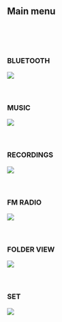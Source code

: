 ## Main menu

<br><br><br>

### BLUETOOTH
![](http://static.energysistem.com/images/manuals/42649/57a06e3f4e2d8.jpg) 
<br><br><br>


### MUSIC
![](http://static.energysistem.com/images/manuals/42649/57a06bc0c09c9.jpg) 
<br><br><br>


### RECORDINGS
![](http://static.energysistem.com/images/manuals/42649/57a06bb50502d.jpg) 
<br><br><br>



### FM RADIO
![](http://static.energysistem.com/images/manuals/42649/57a06bcb9f27a.jpg) 
<br><br><br>


### FOLDER VIEW
![](http://static.energysistem.com/images/manuals/42649/57a06f5240551.jpg) 
<br><br><br>


### SET
![](http://static.energysistem.com/images/manuals/42649/57a06b82298d0.jpg) 
<br><br><br>

